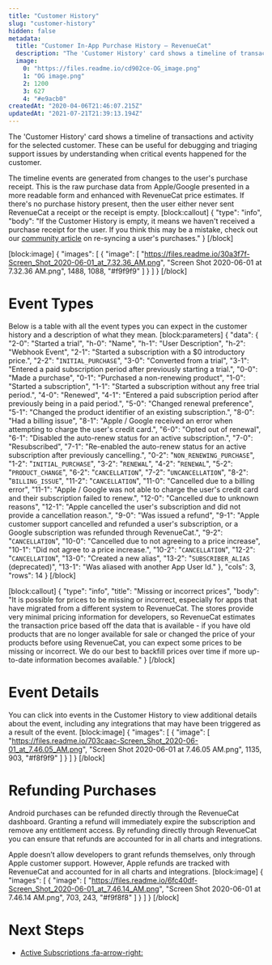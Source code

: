```yaml
---
title: "Customer History"
slug: "customer-history"
hidden: false
metadata: 
  title: "Customer In-App Purchase History – RevenueCat"
  description: "The 'Customer History' card shows a timeline of transactions and activity for the selected customer. These can be useful for debugging and triaging support issues by understanding when critical events happened for the customer."
  image: 
    0: "https://files.readme.io/cd902ce-OG_image.png"
    1: "OG image.png"
    2: 1200
    3: 627
    4: "#e9acb0"
createdAt: "2020-04-06T21:46:07.215Z"
updatedAt: "2021-07-21T21:39:13.194Z"
---
```

The 'Customer History' card shows a timeline of transactions and activity for the selected customer. These can be useful for debugging and triaging support issues by understanding when critical events happened for the customer.

The timeline events are generated from changes to the user's purchase receipt. This is the raw purchase data from Apple/Google presented in a more readable form and enhanced with RevenueCat price estimates. If there's no purchase history present, then the user either never sent RevenueCat a receipt or the receipt is empty.
[block:callout]
{
  "type": "info",
  "body": "If the Customer History is empty, it means we haven't received a purchase receipt for the user. If you think this may be a mistake, check out our [community article](https://community.revenuecat.com/dashboard-tools-52/when-a-purchase-isn-t-showing-up-in-revenuecat-105) on re-syncing a user's purchases."
}
[/block]

[block:image]
{
  "images": [
    {
      "image": [
        "https://files.readme.io/30a3f7f-Screen_Shot_2020-06-01_at_7.32.36_AM.png",
        "Screen Shot 2020-06-01 at 7.32.36 AM.png",
        1488,
        1088,
        "#f9f9f9"
      ]
    }
  ]
}
[/block]
# Event Types

Below is a table with all the event types you can expect in the customer history and a description of what they mean.
[block:parameters]
{
  "data": {
    "2-0": "Started a trial",
    "h-0": "Name",
    "h-1": "User Description",
    "h-2": "Webhook Event",
    "2-1": "Started a subscription with a $0 introductory price.",
    "2-2": "`INITIAL_PURCHASE`",
    "3-0": "Converted from a trial",
    "3-1": "Entered a paid subscription period after previously starting a trial.",
    "0-0": "Made a purchase",
    "0-1": "Purchased a non-renewing product",
    "1-0": "Started a subscription",
    "1-1": "Started a subscription without any free trial period.",
    "4-0": "Renewed",
    "4-1": "Entered a paid subscription period after previously being in a paid period.",
    "5-0": "Changed renewal preference",
    "5-1": "Changed the product identifier of an existing subscription.",
    "8-0": "Had a billing issue",
    "8-1": "Apple / Google received an error when attempting to charge the user's credit card.",
    "6-0": "Opted out of renewal",
    "6-1": "Disabled the auto-renew status for an active subscription.",
    "7-0": "Resubscribed",
    "7-1": "Re-enabled the auto-renew status for an active subscription after previously cancelling.",
    "0-2": "`NON_RENEWING_PURCHASE`",
    "1-2": "`INITIAL_PURCHASE`",
    "3-2": "`RENEWAL`",
    "4-2": "`RENEWAL`",
    "5-2": "`PRODUCT_CHANGE`",
    "6-2": "`CANCELLATION`",
    "7-2": "`UNCANCELLATION`",
    "8-2": "`BILLING_ISSUE`",
    "11-2": "`CANCELLATION`",
    "11-0": "Cancelled due to a billing error",
    "11-1": "Apple / Google was not able to charge the user's credit card and their subscription failed to renew.",
    "12-0": "Cancelled due to unknown reasons",
    "12-1": "Apple cancelled the user's subscription and did not provide a cancellation reason.",
    "9-0": "Was issued a refund",
    "9-1": "Apple customer support cancelled and refunded a user's subscription, or a Google subscription was refunded through RevenueCat.",
    "9-2": "`CANCELLATION`",
    "10-0": "Cancelled due to not agreeing to a price increase",
    "10-1": "Did not agree to a price increase.",
    "10-2": "`CANCELLATION`",
    "12-2": "`CANCELLATION`",
    "13-0": "Created a new alias",
    "13-2": "`SUBSCRIBER_ALIAS` (deprecated)",
    "13-1": "Was aliased with another App User Id."
  },
  "cols": 3,
  "rows": 14
}
[/block]

[block:callout]
{
  "type": "info",
  "title": "Missing or incorrect prices",
  "body": "It is possible for prices to be missing or incorrect, especially for apps that have migrated from a different system to RevenueCat. The stores provide very minimal pricing information for developers, so RevenueCat estimates the transaction price based off the data that is available - if you have old products that are no longer available for sale or changed the price of your products before using RevenueCat, you can expect some prices to be missing or incorrect. We do our best to backfill prices over time if more up-to-date information becomes available."
}
[/block]
# Event Details
You can click into events in the Customer History to view additional details about the event, including any integrations that may have been triggered as a result of the event. 
[block:image]
{
  "images": [
    {
      "image": [
        "https://files.readme.io/703caac-Screen_Shot_2020-06-01_at_7.46.05_AM.png",
        "Screen Shot 2020-06-01 at 7.46.05 AM.png",
        1135,
        903,
        "#f8f9f9"
      ]
    }
  ]
}
[/block]
# Refunding Purchases
Android purchases can be refunded directly through the RevenueCat dashboard. Granting a refund will immediately expire the subscription and remove any entitlement access. By refunding directly through RevenueCat you can ensure that refunds are accounted for in all charts and integrations.

Apple doesn’t allow developers to grant refunds themselves, only through Apple customer support. However, Apple refunds are tracked with RevenueCat and accounted for in all charts and integrations.
[block:image]
{
  "images": [
    {
      "image": [
        "https://files.readme.io/6fc40df-Screen_Shot_2020-06-01_at_7.46.14_AM.png",
        "Screen Shot 2020-06-01 at 7.46.14 AM.png",
        703,
        243,
        "#f9f8f8"
      ]
    }
  ]
}
[/block]
# Next Steps

* [Active Subscriptions :fa-arrow-right:](doc:active-subscriptions)